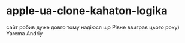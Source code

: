 # apple-ua-clone-kahaton-logika
сайт робив дуже довго тому надіюся що Рівне ввиграє цього року) Yarema Andriy
